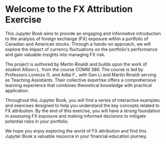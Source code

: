 # Welcome to the FX Attribution Exercise
This Jupyter Book aims to provide an engaging and informative introduction to the analysis of foreign exchange (FX) exposure within a portfolio of Canadian and American stocks. Through a hands-on approach, we will explore the impact of currency fluctuations on the portfolio's performance and gain valuable insights into managing FX risk.

The project is authored by Martin Rinaldi and builds upon the work of student Allison L. from the course COMM 386. The course is led by Professors Lorenzo G. and Adlai F., with Gen Li and Martin Rinaldi serving as Teaching Assistants. Their collective expertise offers a comprehensive learning experience that combines theoretical knowledge with practical application.

Throughout this Jupyter Book, you will find a series of interactive examples and exercises designed to help you understand the key concepts related to FX attribution. By the end of this exercise, you will have a strong foundation in assessing FX exposure and making informed decisions to mitigate potential risks in your portfolio.

We hope you enjoy exploring the world of FX attribution and find this Jupyter Book a valuable resource in your financial education journey.
